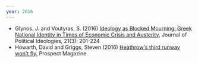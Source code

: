 ```yaml
---
year: 2016
---
```


- Glynos, J. and Voutyras, S. (2016) [Ideology as Blocked Mourning: Greek National Identity in Times of Economic Crisis and Austerity](http://repository.essex.ac.uk/16770/), Journal of Political Ideologies, 21(3): 201-224
- Howarth, David and Griggs, Steven (2016) [Heathrow's third runway won't fly.](https://www.prospectmagazine.co.uk/science-and-technology/heathrows-third-runway-wont-fly-airport-expansion) Prospect Magazine